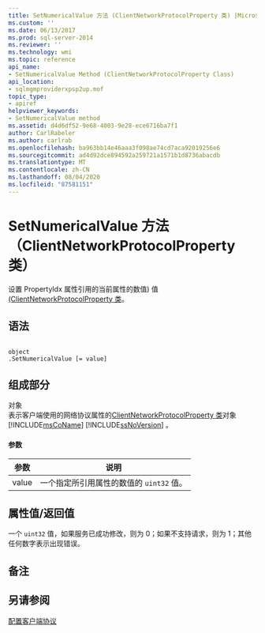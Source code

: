 ```yaml
---
title: SetNumericalValue 方法 (ClientNetworkProtocolProperty 类) |Microsoft Docs
ms.custom: ''
ms.date: 06/13/2017
ms.prod: sql-server-2014
ms.reviewer: ''
ms.technology: wmi
ms.topic: reference
api_name:
- SetNumericalValue Method (ClientNetworkProtocolProperty Class)
api_location:
- sqlmgmproviderxpsp2up.mof
topic_type:
- apiref
helpviewer_keywords:
- SetNumericalValue method
ms.assetid: d4d6df52-9e68-4003-9e28-ece6716ba7f1
author: CarlRabeler
ms.author: carlrab
ms.openlocfilehash: ba963bb14e46aaa3f098ae74cd7aca92019256e6
ms.sourcegitcommit: ad4d92dce894592a259721a1571b1d8736abacdb
ms.translationtype: MT
ms.contentlocale: zh-CN
ms.lasthandoff: 08/04/2020
ms.locfileid: "87581151"
---
```

# <a name="setnumericalvalue-method-clientnetworkprotocolproperty-class"></a>SetNumericalValue 方法（ClientNetworkProtocolProperty 类）
  设置 PropertyIdx 属性引用的当前属性的数值) 值[ (ClientNetworkProtocolProperty 类](clientnetworkprotocolproperty-class.md)。  
  
## <a name="syntax"></a>语法  
  
```  
  
object  
.SetNumericalValue [= value]  
```  
  
## <a name="parts"></a>组成部分  
 对象  
 表示客户端使用的网络协议属性的[ClientNetworkProtocolProperty 类](clientnetworkprotocolproperty-class.md)对象 [!INCLUDE[msCoName](../../../includes/msconame-md.md)] [!INCLUDE[ssNoVersion](../../../includes/ssnoversion-md.md)] 。  
  
#### <a name="parameters"></a>参数  
  
|参数|说明|  
|---------------|-----------------|  
|value|一个指定所引用属性的数值的 `uint32` 值。|  
  
## <a name="property-valuereturn-value"></a>属性值/返回值  
 一个 `uint32` 值，如果服务已成功修改，则为 0；如果不支持请求，则为 1；其他任何数字表示出现错误。  
  
## <a name="remarks"></a>备注  
  
## <a name="see-also"></a>另请参阅  
 [配置客户端协议](../../../database-engine/configure-windows/configure-client-protocols.md)  
  
  

